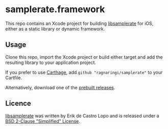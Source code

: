 # samplerate.framework

This repo contains an Xcode project for building [libsamplerate](https://github.com/erikd/libsamplerate/) for iOS, either as a static library or dynamic framework.

## Usage
Clone this repo, import the Xcode project or build either target and add the resulting library to your application project.

If you prefer to use [Carthage](https://github.com/Carthage/Carthage), add ```github "ragnaringi/samplerate"``` to your Cartfile.

Alternatively, download one of the [prebuilt releases](https://github.com/ragnaringi/samplerate/releases).

## Licence
[libsamplerate](https://github.com/erikd/libsamplerate/) was written by Erik de Castro Lopo and is released under a [BSD 2-Clause "Simplified" License](https://github.com/erikd/libsamplerate/blob/master/COPYING).
